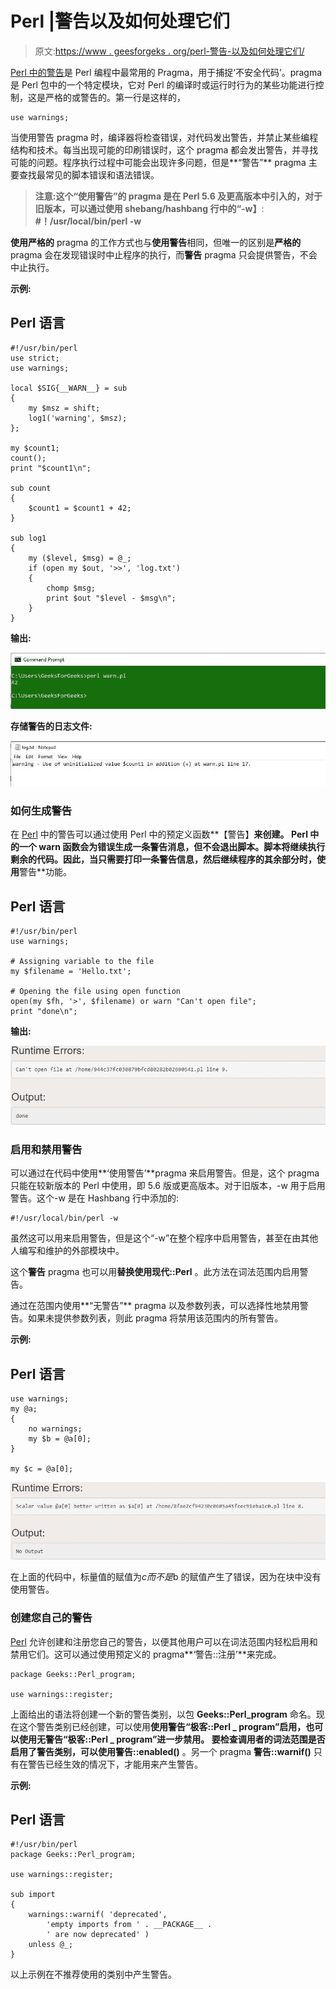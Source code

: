 # Perl |警告以及如何处理它们

> 原文:[https://www . geesforgeks . org/perl-警告-以及如何处理它们/](https://www.geeksforgeeks.org/perl-warnings-and-how-to-handle-them/)

[Perl 中的警告](https://www.geeksforgeeks.org/introduction-to-perl/)是 Perl 编程中最常用的 Pragma，用于捕捉‘不安全代码’。pragma 是 Perl 包中的一个特定模块，它对 Perl 的编译时或运行时行为的某些功能进行控制，这是严格的或警告的。第一行是这样的，

```
use warnings;
```

当使用警告 pragma 时，编译器将检查错误，对代码发出警告，并禁止某些编程结构和技术。每当出现可能的印刷错误时，这个 pragma 都会发出警告，并寻找可能的问题。程序执行过程中可能会出现许多问题，但是**“警告”** pragma 主要查找最常见的脚本错误和语法错误。

> **注意:**这个“**使用警告**”的 pragma 是在 Perl 5.6 及更高版本中引入的，对于旧版本，可以通过使用 shebang/hashbang 行中的**“-w】**:
> **#！/usr/local/bin/perl -w**

**使用严格的** pragma 的工作方式也与**使用警告**相同，但唯一的区别是**严格的** pragma 会在发现错误时中止程序的执行，而**警告** pragma 只会提供警告，不会中止执行。

**示例:**

## Perl 语言

```
#!/usr/bin/perl
use strict;
use warnings;

local $SIG{__WARN__} = sub
{
    my $msz = shift;
    log1('warning', $msz);
};

my $count1;
count();
print "$count1\n";

sub count
{
    $count1 = $count1 + 42;
}

sub log1
{
    my ($level, $msg) = @_;
    if (open my $out, '>>', 'log.txt')
    {
        chomp $msg;
        print $out "$level - $msg\n";
    }
}
```

**输出:**

![](img/e2ed46e75795cc5ef2ae060312a81eb8.png)

**存储警告的日志文件:**

![](img/670b5eee9debb0c1ce17ba25b389b3bf.png)

### 如何生成警告

在 [Perl](https://www.geeksforgeeks.org/introduction-to-perl/) 中的警告可以通过使用 Perl 中的预定义函数**【警告】**来创建。
Perl 中的一个 **warn** 函数会为错误生成一条警告消息，但不会退出脚本。脚本将继续执行剩余的代码。因此，当只需要打印一条警告信息，然后继续程序的其余部分时，使用**警告**功能。

## Perl 语言

```
#!/usr/bin/perl
use warnings;  

# Assigning variable to the file
my $filename = 'Hello.txt'; 

# Opening the file using open function
open(my $fh, '>', $filename) or warn "Can't open file";    
print "done\n"; 
```

**输出:**

![](img/350733d34a14c6997543bb148e47b3d3.png)

### 启用和禁用警告

可以通过在代码中使用**‘使用警告’**pragma 来启用警告。但是，这个 pragma 只能在较新版本的 Perl 中使用，即 5.6 版或更高版本。对于旧版本，-w 用于启用警告。这个-w 是在 Hashbang 行中添加的:

```
#!/usr/local/bin/perl -w
```

虽然这可以用来启用警告，但是这个“-w”在整个程序中启用警告，甚至在由其他人编写和维护的外部模块中。

这个**警告** pragma 也可以用**替换使用现代::Perl** 。此方法在词法范围内启用警告。

通过在范围内使用**“无警告”** pragma 以及参数列表，可以选择性地禁用警告。如果未提供参数列表，则此 pragma 将禁用该范围内的所有警告。

**示例:**

## Perl 语言

```
use warnings;
my @a;
{
    no warnings;
    my $b = @a[0];
}

my $c = @a[0];
```

![](img/5c1ee975b31f566fc249a2f861599079.png)

在上面的代码中，标量值的赋值为$c 而不是$b 的赋值产生了错误，因为在块中没有使用警告。

### 创建您自己的警告

[Perl](https://www.geeksforgeeks.org/introduction-to-perl/) 允许创建和注册您自己的警告，以便其他用户可以在词法范围内轻松启用和禁用它们。这可以通过使用预定义的 pragma**‘警告::注册’**来完成。

```
package Geeks::Perl_program;

use warnings::register;
```

上面给出的语法将创建一个新的警告类别，以包 **Geeks::Perl_program** 命名。现在这个警告类别已经创建，可以使用**使用警告“极客::Perl _ program”**启用，也可以使用**无警告“极客::Perl _ program”**进一步禁用。
要检查调用者的词法范围是否启用了警告类别，可以使用**警告::enabled()** 。另一个 pragma **警告::warnif()** 只有在警告已经生效的情况下，才能用来产生警告。

**示例:**

## Perl 语言

```
#!/usr/bin/perl
package Geeks::Perl_program;

use warnings::register;

sub import
{
    warnings::warnif( 'deprecated',
        'empty imports from ' . __PACKAGE__ .
        ' are now deprecated' )
    unless @_;
}
```

以上示例在不推荐使用的类别中产生警告。